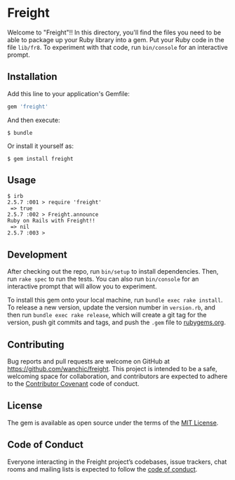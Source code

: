 # Freight

Welcome to "Freight"!! In this directory, you'll find the files you need to be able to package up your Ruby library into a gem. Put your Ruby code in the file `lib/fr8`. To experiment with that code, run `bin/console` for an interactive prompt.

## Installation

Add this line to your application's Gemfile:

```ruby
gem 'freight'
```

And then execute:

    $ bundle

Or install it yourself as:

    $ gem install freight

## Usage

    $ irb
    2.5.7 :001 > require 'freight'
     => true 
    2.5.7 :002 > Freight.announce
    Ruby on Rails with Freight!!
     => nil 
    2.5.7 :003 > 

## Development

After checking out the repo, run `bin/setup` to install dependencies. Then, run `rake spec` to run the tests. You can also run `bin/console` for an interactive prompt that will allow you to experiment.

To install this gem onto your local machine, run `bundle exec rake install`. To release a new version, update the version number in `version.rb`, and then run `bundle exec rake release`, which will create a git tag for the version, push git commits and tags, and push the `.gem` file to [rubygems.org](https://rubygems.org).

## Contributing

Bug reports and pull requests are welcome on GitHub at https://github.com/wanchic/freight. This project is intended to be a safe, welcoming space for collaboration, and contributors are expected to adhere to the [Contributor Covenant](http://contributor-covenant.org) code of conduct.

## License

The gem is available as open source under the terms of the [MIT License](https://opensource.org/licenses/MIT).

## Code of Conduct

Everyone interacting in the Freight project’s codebases, issue trackers, chat rooms and mailing lists is expected to follow the [code of conduct](https://github.com/[USERNAME]/freight/blob/master/CODE_OF_CONDUCT.md).
